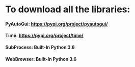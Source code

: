 # To download all  the libraries:

#### PyAutoGui: https://pypi.org/project/pyautogui/

#### Time: https://pypi.org/project/time/

#### SubProcess: Built-In Python 3.6

#### WebBrowser: Built-In Python 3.6
